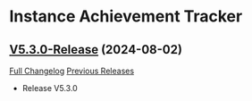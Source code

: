 # Instance Achievement Tracker

## [V5.3.0-Release](https://github.com/Dragnogd/Instance-Achievement-Tracker/tree/V5.3.0-Release) (2024-08-02)
[Full Changelog](https://github.com/Dragnogd/Instance-Achievement-Tracker/commits/V5.3.0-Release) [Previous Releases](https://github.com/Dragnogd/Instance-Achievement-Tracker/releases)

- Release V5.3.0  
